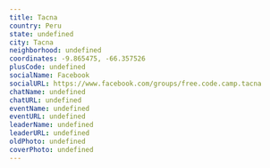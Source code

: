 ```yaml
---
title: Tacna
country: Peru
state: undefined
city: Tacna
neighborhood: undefined
coordinates: -9.865475, -66.357526
plusCode: undefined
socialName: Facebook
socialURL: https://www.facebook.com/groups/free.code.camp.tacna
chatName: undefined
chatURL: undefined
eventName: undefined
eventURL: undefined
leaderName: undefined
leaderURL: undefined
oldPhoto: undefined
coverPhoto: undefined
---
```

